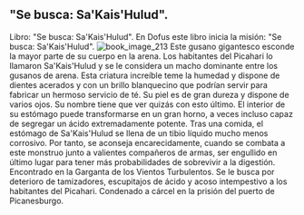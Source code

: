 ## "Se busca: Sa'Kais'Hulud".
Libro: "Se busca: Sa'Kais'Hulud".
En Dofus este libro inicia la misión: "Se busca: Sa'Kais'Hulud".
![book_image_213](https://media.discordapp.net/attachments/1105643336989159555/1105647991563485214/213.jpg)
Este gusano gigantesco esconde la mayor parte de su cuerpo en la arena. Los habitantes del Picahari lo llamaron Sa'Kais'Hulud y se le considera un macho dominante entre los gusanos de arena. Esta criatura increíble teme la humedad y dispone de dientes acerados y con un brillo blanquecino que podrían servir para fabricar un hermoso servicio de té. Su piel es de gran dureza y dispone de varios ojos. Su nombre tiene que ver quizás con esto último.
El interior de su estómago puede transformarse en un gran horno, a veces incluso capaz de segregar un ácido extremadamente potente. Tras una comida, el estómago de Sa'Kais'Hulud se llena de un tibio líquido mucho menos corrosivo. Por tanto, se aconseja encarecidamente, cuando se combata a este monstruo junto a valientes compañeros de armas, ser engullido en último lugar para tener más probabilidades de sobrevivir a la digestión.
Encontrado en la Garganta de los Vientos Turbulentos.
Se le busca por deterioro de tamizadores, escupitajos de ácido y acoso intempestivo a los habitantes del Picahari.
Condenado a cárcel en la prisión del puerto de Picanesburgo.